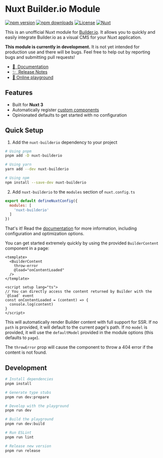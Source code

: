 # Nuxt Builder.io Module

[![npm version][npm-version-src]][npm-version-href]
[![npm downloads][npm-downloads-src]][npm-downloads-href]
[![License][license-src]][license-href]
[![Nuxt][nuxt-src]][nuxt-href]

This is an unofficial Nuxt module for [Builder.io](https://builder.io/). It allows you to quickly and easily integrate
Builder.io as a visual CMS for your Nuxt application.

**This module is currently in development.** It is not yet intended for production use and there will be bugs. Feel
free to help out by reporting bugs and submitting pull requests!

- [📖 &nbsp;Documentation](https://nuxt-builderio.joeypereira.dev)
- [✨ &nbsp;Release Notes](/CHANGELOG.md)
- [🏀 Online playground](https://stackblitz.com/github/Joepocalyptic/nuxt-builderio?file=playground%2Fapp.vue)

## Features

- Built for **Nuxt 3**
- Automatically register [custom components](https://www.builder.io/c/docs/custom-components-intro)
- Opinionated defaults to get started with no configuration

## Quick Setup

1. Add the `nuxt-builderio` dependency to your project

```bash
# Using pnpm
pnpm add -D nuxt-builderio

# Using yarn
yarn add --dev nuxt-builderio

# Using npm
npm install --save-dev nuxt-builderio
```

2. Add `nuxt-builderio` to the `modules` section of `nuxt.config.ts`

```js
export default defineNuxtConfig({
  modules: [
    'nuxt-builderio'
  ]
})
```

That's it! Read the [documentation](https://nuxt-builderio.joeypereira.dev) for more information, including
configuration and optimization options.

You can get started extremely quickly by using the provided `BuilderContent` component in a page:

```vue
<template>
  <BuilderContent
    throw-error
    @load="onContentLoaded"
  />
</template>

<script setup lang="ts">
// You can directly access the content returned by Builder with the `@load` event
const onContentLoaded = (content) => {
  console.log(content)
}
</script>
```

This will automatically render Builder content with full support for SSR. If no `path` is provided, it
will default to the current page's path. If no `model` is provided, it will use the `defaultModel` provided
in the module options (this defaults to `page`).

The `throwError` prop will cause the component to throw a 404 error if the content is not found.

## Development

```bash
# Install dependencies
pnpm install

# Generate type stubs
pnpm run dev:prepare

# Develop with the playground
pnpm run dev

# Build the playground
pnpm run dev:build

# Run ESLint
pnpm run lint

# Release new version
pnpm run release
```

<!-- Badges -->
[npm-version-src]: https://img.shields.io/npm/v/nuxt-builderio/latest.svg?style=flat&colorA=18181B&colorB=28CF8D
[npm-version-href]: https://npmjs.com/package/nuxt-builderio

[npm-downloads-src]: https://img.shields.io/npm/dm/nuxt-builderio.svg?style=flat&colorA=18181B&colorB=28CF8D
[npm-downloads-href]: https://npmjs.com/package/nuxt-builderio

[license-src]: https://img.shields.io/npm/l/nuxt-builderio.svg?style=flat&colorA=18181B&colorB=28CF8D
[license-href]: https://npmjs.com/package/nuxt-builderio

[nuxt-src]: https://img.shields.io/badge/Nuxt-18181B?logo=nuxt.js
[nuxt-href]: https://nuxt.com
